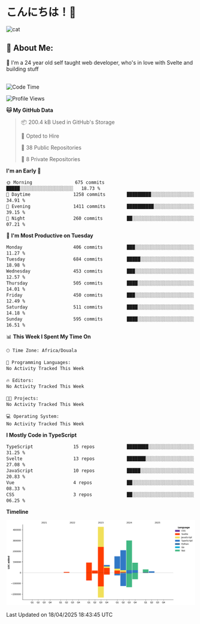 

# こんにちは！🙂  
![cat](https://github.com/michaelnji/michaelnji/assets/73862378/606e99e9-2c18-4853-8722-991e4af8eae6)

## 💫 About Me:
🙂 I'm a 24 year old self taught web developer, who's in love with Svelte and building stuff <br><br>

<!--START_SECTION:waka-->
![Code Time](http://img.shields.io/badge/Code%20Time-1%2C211%20hrs%2034%20mins-blue)

![Profile Views](http://img.shields.io/badge/Profile%20Views-0-blue)

**🐱 My GitHub Data** 

> 📦 200.4 kB Used in GitHub's Storage 
 > 
> 💼 Opted to Hire
 > 
> 📜 38 Public Repositories 
 > 
> 🔑 8 Private Repositories 
 > 
**I'm an Early 🐤** 

```text
🌞 Morning                675 commits         █████░░░░░░░░░░░░░░░░░░░░   18.73 % 
🌆 Daytime                1258 commits        █████████░░░░░░░░░░░░░░░░   34.91 % 
🌃 Evening                1411 commits        ██████████░░░░░░░░░░░░░░░   39.15 % 
🌙 Night                  260 commits         ██░░░░░░░░░░░░░░░░░░░░░░░   07.21 % 
```
📅 **I'm Most Productive on Tuesday** 

```text
Monday                   406 commits         ███░░░░░░░░░░░░░░░░░░░░░░   11.27 % 
Tuesday                  684 commits         █████░░░░░░░░░░░░░░░░░░░░   18.98 % 
Wednesday                453 commits         ███░░░░░░░░░░░░░░░░░░░░░░   12.57 % 
Thursday                 505 commits         ████░░░░░░░░░░░░░░░░░░░░░   14.01 % 
Friday                   450 commits         ███░░░░░░░░░░░░░░░░░░░░░░   12.49 % 
Saturday                 511 commits         ████░░░░░░░░░░░░░░░░░░░░░   14.18 % 
Sunday                   595 commits         ████░░░░░░░░░░░░░░░░░░░░░   16.51 % 
```


📊 **This Week I Spent My Time On** 

```text
🕑︎ Time Zone: Africa/Douala

💬 Programming Languages: 
No Activity Tracked This Week

🔥 Editors: 
No Activity Tracked This Week

🐱‍💻 Projects: 
No Activity Tracked This Week

💻 Operating System: 
No Activity Tracked This Week
```

**I Mostly Code in TypeScript** 

```text
TypeScript               15 repos            ████████░░░░░░░░░░░░░░░░░   31.25 % 
Svelte                   13 repos            ███████░░░░░░░░░░░░░░░░░░   27.08 % 
JavaScript               10 repos            █████░░░░░░░░░░░░░░░░░░░░   20.83 % 
Vue                      4 repos             ██░░░░░░░░░░░░░░░░░░░░░░░   08.33 % 
CSS                      3 repos             ██░░░░░░░░░░░░░░░░░░░░░░░   06.25 % 
```



**Timeline**

![Lines of Code chart](https://raw.githubusercontent.com/michaelnji/michaelnji/main/assets/bar_graph.png)


 Last Updated on 18/04/2025 18:43:45 UTC
<!--END_SECTION:waka-->
